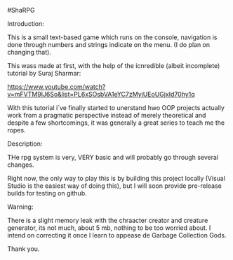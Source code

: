 #ShaRPG

Introduction:

This is a small text-based game which runs on the console, navigation is done through numbers and strings indicate on the menu. (I do plan on changing that).

This wass made at first, with the help of the icnredible (albeit incomplete) tutorial by Suraj Sharmar:

https://www.youtube.com/watch?v=mFVTM9lJ6So&list=PL6xSOsbVA1eYC7zMyjUEoUGjxId70hy1q

With this tutorial i´ve finally started to unerstand hwo OOP projects actually work from a pragmatic perspective instead of merely theoretical
and despite a few shortcomings, it was generally a great series to teach me the ropes.

Description:

THe rpg system is very, VERY basic and will probably go through several changes.

Right now, the only way to play this is by building this project locally (Visual Studio is the easiest way of doing this), but I will soon provide
pre-release builds for testing on github.

Warning:

There is a slight memory leak with the chraacter creator and creature generator, its not much, about 5 mb, nothing to be too worried about.
I intend on correcting it once I learn to appease de Garbage Collection Gods.

Thank you.
